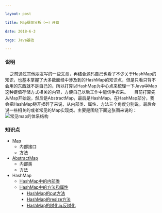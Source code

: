```yaml
---

layout: post

title: Map框架分析（一）开篇

date: 2018-6-3

tags: Java基础

---
```


### 说明
&nbsp;&nbsp;&nbsp;&nbsp;之前通过其他朋友写的一些文章，再结合源码自己也看了不少关于HashMap的知识，也基本掌握了大多数面经中涉及到的HashMap的知识点，但是只看只背不会用的东西就不是自己的，所以打算以HashMap为中心点来梳理一下Java中Map这种键值存储方式相关的内容，方便自己以后工作中能信手捏来。
&nbsp;&nbsp;&nbsp;&nbsp;目前打算先从Map开始说，然后是AbstractMap，最后是HashMap。在HashMap部分，我会把HashMap掰开揉碎了来说，从内部类、属性、方法三个角度分别说。最后会说一些相关的或者常见的Map实现类。主要是围绕下面这张图来说的：
![常见map的体系结构](https://github.com/heshengbang/heshengbang.github.io/raw/master/images/javabasic/HashMap源码分析/常见map的体系结构.jpg)

### 知识点
- [Map](http://www.heshengbang.tech/2018/06/Map框架分析-二-Map接口分析/)
	- 内部接口
	- 方法
- [AbstractMap](http://www.heshengbang.tech/2018/06/Map框架分析-三-AbstractMap抽象类分析/)
	- 内部类
	- 方法
- HashMap
	- [HashMap中的内部类](http://www.heshengbang.tech/2018/06/Map框架分析-四-HashMap的内部类/)
	- [HashMap中的方法和属性](http://www.heshengbang.tech/2018/06/Map框架分析-五-HashMap的方法和属性/)
		- [HashMap的put方法](http://www.heshengbang.tech/2018/06/Map框架分析-六-HashMap的put方法/)
		- [HashMap的resize方法](http://www.heshengbang.tech/2018/06/Map框架分析-七-HashMap的resize方法/)
		- [HashMap的树化与反树化](http://www.heshengbang.tech/2018/06/Map框架分析-八-HashMap的树化与反树化/)